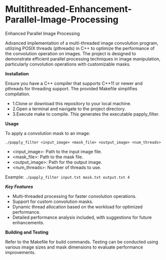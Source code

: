# Multithreaded-Enhancement-Parallel-Image-Processing
Enhanced Parallel Image Processing

Advanced implementation of a multi-threaded image convolution program, utilizing POSIX threads (pthreads) in C++ to optimize the performance of the convolution operation on images. The project is designed to demonstrate efficient parallel processing techniques in image manipulation, particularly convolution operations with customizable masks.

**Installation**

Ensure you have a C++ compiler that supports C++11 or newer and pthreads for threading support. The provided Makefile simplifies compilation.
- 1.Clone or download this repository to your local machine.
- 2.Open a terminal and navigate to the project directory.
- 3.Execute make to compile. This generates the executable papply_filter.

**Usage**

To apply a convolution mask to an image:

```./papply_filter <input_image> <mask_file> <output_image> <num_threads>```

- <input_image>: Path to the input image file.
- <mask_file>: Path to the mask file.
- <output_image>: Path for the output image.
- <num_threads>: Number of threads to use.

Example:
```./papply_filter input.txt mask.txt output.txt 4```

***Key Features***

- Multi-threaded processing for faster convolution operations.
- Support for custom convolution masks.
- Dynamic thread allocation based on the workload for optimized performance.
- Detailed performance analysis included, with suggestions for future enhancements.

**Building and Testing**

Refer to the Makefile for build commands. Testing can be conducted using various image sizes and mask dimensions to evaluate performance improvements.

